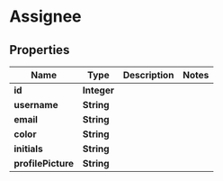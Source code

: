 

# Assignee


## Properties

| Name | Type | Description | Notes |
|------------ | ------------- | ------------- | -------------|
|**id** | **Integer** |  |  |
|**username** | **String** |  |  |
|**email** | **String** |  |  |
|**color** | **String** |  |  |
|**initials** | **String** |  |  |
|**profilePicture** | **String** |  |  |



